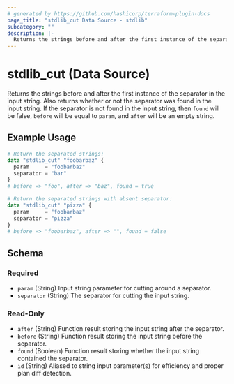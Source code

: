 ```yaml
---
# generated by https://github.com/hashicorp/terraform-plugin-docs
page_title: "stdlib_cut Data Source - stdlib"
subcategory: ""
description: |-
  Returns the strings before and after the first instance of the separator in the input string. Also returns whether or not the separator was found in the input string. If the separator is not found in the input string, then found will be false, before will be equal to param, and after will be an empty string.
---
```


# stdlib_cut (Data Source)

Returns the strings before and after the first instance of the separator in the input string. Also returns whether or not the separator was found in the input string. If the separator is not found in the input string, then `found` will be false, `before` will be equal to `param`, and `after` will be an empty string.

## Example Usage

```terraform
# Return the separated strings:
data "stdlib_cut" "foobarbaz" {
  param     = "foobarbaz"
  separator = "bar"
}
# before => "foo", after => "baz", found = true

# Return the separated strings with absent separator:
data "stdlib_cut" "pizza" {
  param     = "foobarbaz"
  separator = "pizza"
}
# before => "foobarbaz", after => "", found = false
```

<!-- schema generated by tfplugindocs -->
## Schema

### Required

- `param` (String) Input string parameter for cutting around a separator.
- `separator` (String) The separator for cutting the input string.

### Read-Only

- `after` (String) Function result storing the input string after the separator.
- `before` (String) Function result storing the input string before the separator.
- `found` (Boolean) Function result storing whether the input string contained the separator.
- `id` (String) Aliased to string input parameter(s) for efficiency and proper plan diff detection.
